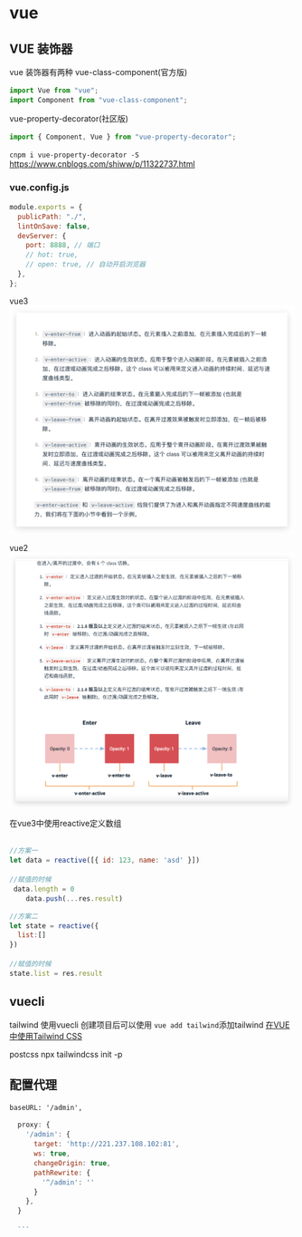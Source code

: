# vue

## VUE 装饰器

vue 装饰器有两种
vue-class-component(官方版)

```js
import Vue from "vue";
import Component from "vue-class-component";
```

vue-property-decorator(社区版)

```js
import { Component, Vue } from "vue-property-decorator";
```

`cnpm i vue-property-decorator -S`
https://www.cnblogs.com/shiww/p/11322737.html

### vue.config.js

```javascript
module.exports = {
  publicPath: "./",
  lintOnSave: false,
  devServer: {
    port: 8888, // 端口
    // hot: true,
    // open: true, // 自动开启浏览器
  },
};
```

vue3
![vue3](https://raw.githubusercontent.com/xesxz/image/main/screenshot202211021014096.png)

vue2
![vue2](https://raw.githubusercontent.com/xesxz/image/main/screenshot202211021016579.png)




在vue3中使用reactive定义数组
```javascript

//方案一
let data = reactive([{ id: 123, name: 'asd' }])

//赋值的时候  
 data.length = 0
    data.push(...res.result)

```


```javascript
//方案二
let state = reactive({
  list:[]
})

//赋值的时候  
state.list = res.result
```


## vuecli

tailwind  使用vuecli 创建项目后可以使用 `vue add tailwind`添加tailwind
[在VUE中使用Tailwind CSS](https://juejin.cn/post/7083294405280399390)


postcss
npx tailwindcss init -p


## 配置代理
  ```baseURL: '/admin',```

  ```javascript
    proxy: {
      '/admin': {
        target: 'http://221.237.108.102:81',
        ws: true,
        changeOrigin: true,
        pathRewrite: {
          '^/admin': ''
        }
      },
    }

    ```
